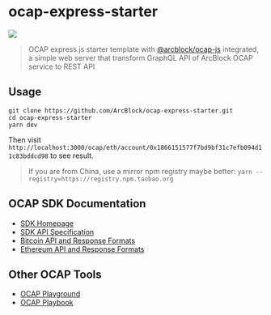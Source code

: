 # ocap-express-starter

![](https://img.shields.io/badge/powered%20by-arcblock-brightgreen.svg)

> OCAP express.js starter template with [@arcblock/ocap-js](https://github.com/ArcBlock/ocap-javascript-sdk/tree/master/packages/ocap-js) integrated, a simple web server that transform GraphQL API of ArcBlock OCAP service to REST API

## Usage

```shell
git clone https://github.com/ArcBlock/ocap-express-starter.git
cd ocap-express-starter
yarn dev
```

Then visit `http://localhost:3000/ocap/eth/account/0x1866151577f7bd9bf31c7efb094d11c83bddcd98` to see result.

> If you are from China, use a mirror npm registry maybe better: `yarn --registry=https://registry.npm.taobao.org`

## OCAP SDK Documentation

- [SDK Homepage](https://github.com/ArcBlock/ocap-javascript-sdk/tree/master/packages/ocap-js)
- [SDK API Specification](https://github.com/ArcBlock/ocap-javascript-sdk/blob/master/packages/ocap-js/docs/spec.md)
- [Bitcoin API and Response Formats](https://github.com/ArcBlock/ocap-javascript-sdk/blob/master/packages/ocap-js/docs/btc.md)
- [Ethereum API and Response Formats](https://github.com/ArcBlock/ocap-javascript-sdk/blob/master/packages/ocap-js/docs/eth.md)

## Other OCAP Tools

- [OCAP Playground](https://ocap.arcblock.io)
- [OCAP Playbook](https://ocap.arcblock.io)
